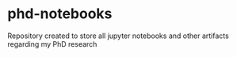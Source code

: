 # phd-notebooks
Repository created to store all jupyter notebooks and other artifacts regarding my PhD research
